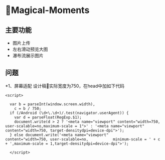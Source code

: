 # Magical-Moments
## 主要功能
* 图片上传
* 左右滑动预览大图
* 瀑布流展示图片
## 问题
*1、屏幕适配
设计稿实际宽度为750，在head中加如下代码
```
<script>

  var b = parseInt(window.screen.width),
    c = b / 750;
  if (/Android (\d+\.\d+)/.test(navigator.userAgent)) {
    var d = parseFloat(RegExp.$1);
    document.write(d > 2 ? '<meta name="viewport" content="width=750, user-scalable=no,maximum-scale = 1">' : '<meta name="viewport" content="width=750, target-densitydpi=device-dpi">');
  } else document.write('<meta name="viewport"        content="width=750, user-scalable=no,           minimum-scale = ' + c + ',maximum-scale = 1,target-densitydpi=device-dpi">');

  </script>
```